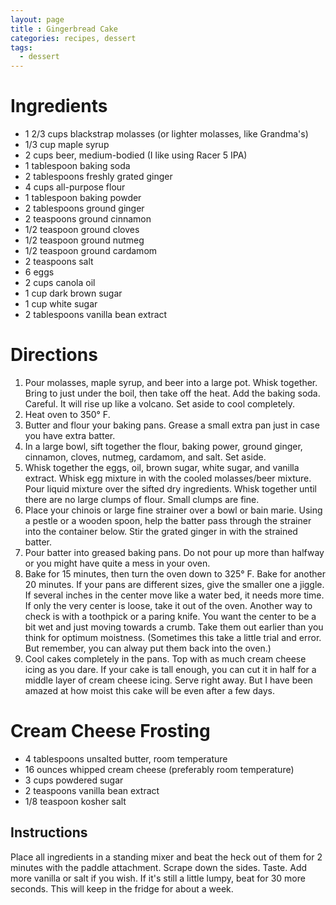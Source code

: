 ```yaml
---
layout: page
title : Gingerbread Cake
categories: recipes, dessert
tags:
  - dessert
---
```


# Ingredients

* 1 2/3 cups blackstrap molasses (or lighter molasses, like Grandma's)
* 1/3 cup maple syrup
* 2 cups beer, medium-bodied (I like using Racer 5 IPA)
* 1 tablespoon baking soda
* 2 tablespoons freshly grated ginger
* 4 cups all-purpose flour
* 1 tablespoon baking powder
* 2 tablespoons ground ginger
* 2 teaspoons ground cinnamon
* 1/2 teaspoon ground cloves
* 1/2 teaspoon ground nutmeg
* 1/2 teaspoon ground cardamom
* 2 teaspoons salt
* 6 eggs
* 2 cups canola oil
* 1 cup dark brown sugar
* 1 cup white sugar
* 2 tablespoons vanilla bean extract

# Directions

1. Pour molasses, maple syrup, and beer into a large pot. Whisk together. Bring to just under the boil, then take off the heat. Add the baking soda. Careful. It will rise up like a volcano. Set aside to cool completely.
2. Heat oven to 350° F. 
3. Butter and flour your baking pans. Grease a small extra pan just in case you have extra batter. 
4. In a large bowl, sift together the flour, baking power, ground ginger, cinnamon, cloves, nutmeg, cardamom, and salt. Set aside. 
5. Whisk together the eggs, oil, brown sugar, white sugar, and vanilla extract. Whisk egg mixture in with the cooled molasses/beer mixture. Pour liquid mixture over the sifted dry ingredients. Whisk together until there are no large clumps of flour. Small clumps are fine. 
6. Place your chinois or large fine strainer over a bowl or bain marie. Using a pestle or a wooden spoon, help the batter pass through the strainer into the container below. Stir the grated ginger in with the strained batter. 
7. Pour batter into greased baking pans. Do not pour up more than halfway or you might have quite a mess in your oven. 
8. Bake for 15 minutes, then turn the oven down to 325° F. Bake for another 20 minutes. If your pans are different sizes, give the smaller one a jiggle. If several inches in the center move like a water bed, it needs more time. If only the very center is loose, take it out of the oven. Another way to check is with a toothpick or a paring knife. You want the center to be a bit wet and just moving towards a crumb. Take them out earlier than you think for optimum moistness. (Sometimes this take a little trial and error. But remember, you can alway put them back into the oven.) 
9. Cool cakes completely in the pans. Top with as much cream cheese icing as you dare. If your cake is tall enough, you can cut it in half for a middle layer of cream cheese icing. Serve right away. But I have been amazed at how moist this cake will be even after a few days.

# Cream Cheese Frosting

* 4 tablespoons unsalted butter, room temperature
* 16 ounces whipped cream cheese (preferably room temperature)
* 3 cups powdered sugar
* 2 teaspoons vanilla bean extract
* 1/8 teaspoon kosher salt

## Instructions
Place all ingredients in a standing mixer and beat the heck out of them for 2 minutes with the paddle attachment. Scrape down the sides. Taste. Add more vanilla or salt if you wish. If it's still a little lumpy, beat for 30 more seconds. This will keep in the fridge for about a week.